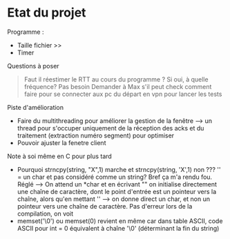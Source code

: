 # Etat du projet

Programme :
- Taille fichier >>
- Timer


Questions à poser
> Faut il réestimer le RTT au cours du programme ? Si oui, à quelle fréquence? Pas besoin
> Demander à Max s'il peut check comment faire pour se connecter aux pc du départ en vpn pour lancer les tests

Piste d'amélioration

- Faire du multithreading pour améliorer la gestion de la fenêtre --> un thread pour s'occuper uniquement de la réception des acks et du traitement (extraction numéro segment) pour optimiser
- Pouvoir ajuster la fenetre client


Note à soi même en C pour plus tard
- Pourquoi strncpy(string, "X",1) marche et strncpy(string, 'X',1) non ??? '' = un char et pas considéré comme un string? Bref ça m'a rendu fou.
Réglé --> On attend un *char et en écrivant "" on initialise directement une chaîne de caractère, dont le point d'entrée est un pointeur vers la chaîne, alors qu'en mettant '' --> on donne direct un char, et non un pointeur vers une chaîne de caractère. Pas d'erreur lors de la compilation, on voit
- memset('\0') ou memset(0) revient en même car dans table ASCII, code ASCII pour int = 0 équivalent à chaîne '\0' (déterminant la fin du string)
